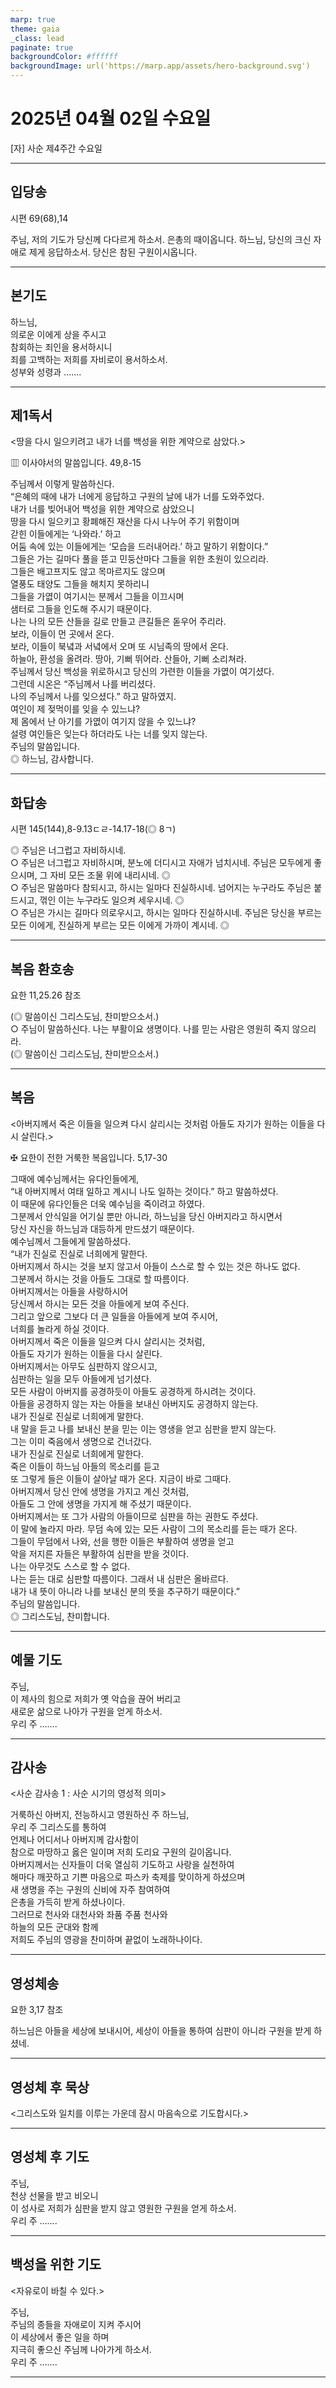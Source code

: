 ```yaml
---
marp: true
theme: gaia
_class: lead
paginate: true
backgroundColor: #ffffff
backgroundImage: url('https://marp.app/assets/hero-background.svg')
---
```


# 2025년 04월 02일 수요일

[자] 사순 제4주간 수요일  




---

## 입당송

시편 69(68),14

주님, 저의 기도가 당신께 다다르게 하소서. 은총의 때이옵니다. 하느님, 당신의 크신 자애로 제게 응답하소서. 당신은 참된 구원이시옵니다.  
  


---

## 본기도

하느님,  
의로운 이에게 상을 주시고  
참회하는 죄인을 용서하시니  
죄를 고백하는 저희를 자비로이 용서하소서.  
성부와 성령과 …….  
  


---

## 제1독서

<땅을 다시 일으키려고 내가 너를 백성을 위한 계약으로 삼았다.>

▥ 이사야서의 말씀입니다. 49,8-15

주님께서 이렇게 말씀하신다.  
“은혜의 때에 내가 너에게 응답하고 구원의 날에 내가 너를 도와주었다.  
내가 너를 빚어내어 백성을 위한 계약으로 삼았으니  
땅을 다시 일으키고 황폐해진 재산을 다시 나누어 주기 위함이며  
갇힌 이들에게는 ‘나와라.’ 하고  
어둠 속에 있는 이들에게는 ‘모습을 드러내어라.’ 하고 말하기 위함이다.”  
그들은 가는 길마다 풀을 뜯고 민둥산마다 그들을 위한 초원이 있으리라.  
그들은 배고프지도 않고 목마르지도 않으며  
열풍도 태양도 그들을 해치지 못하리니  
그들을 가엾이 여기시는 분께서 그들을 이끄시며  
샘터로 그들을 인도해 주시기 때문이다.  
나는 나의 모든 산들을 길로 만들고 큰길들은 돋우어 주리라.  
보라, 이들이 먼 곳에서 온다.  
보라, 이들이 북녘과 서녘에서 오며 또 시님족의 땅에서 온다.  
하늘아, 환성을 올려라. 땅아, 기뻐 뛰어라. 산들아, 기뻐 소리쳐라.  
주님께서 당신 백성을 위로하시고 당신의 가련한 이들을 가엾이 여기셨다.  
그런데 시온은 “주님께서 나를 버리셨다.  
나의 주님께서 나를 잊으셨다.” 하고 말하였지.  
여인이 제 젖먹이를 잊을 수 있느냐?  
제 몸에서 난 아기를 가엾이 여기지 않을 수 있느냐?  
설령 여인들은 잊는다 하더라도 나는 너를 잊지 않는다.  
주님의 말씀입니다.  
◎ 하느님, 감사합니다.  
  


---

## 화답송

시편 145(144),8-9.13ㄷㄹ-14.17-18(◎ 8ㄱ)

◎ 주님은 너그럽고 자비하시네.  
○ 주님은 너그럽고 자비하시며, 분노에 더디시고 자애가 넘치시네. 주님은 모두에게 좋으시며, 그 자비 모든 조물 위에 내리시네. ◎  
○ 주님은 말씀마다 참되시고, 하시는 일마다 진실하시네. 넘어지는 누구라도 주님은 붙드시고, 꺾인 이는 누구라도 일으켜 세우시네. ◎  
○ 주님은 가시는 길마다 의로우시고, 하시는 일마다 진실하시네. 주님은 당신을 부르는 모든 이에게, 진실하게 부르는 모든 이에게 가까이 계시네. ◎  
  


---

## 복음 환호송

요한 11,25.26 참조

(◎ 말씀이신 그리스도님, 찬미받으소서.)  
○ 주님이 말씀하신다. 나는 부활이요 생명이다. 나를 믿는 사람은 영원히 죽지 않으리라.  
(◎ 말씀이신 그리스도님, 찬미받으소서.)  
  


---

## 복음

<아버지께서 죽은 이들을 일으켜 다시 살리시는 것처럼 아들도 자기가 원하는 이들을 다시 살린다.>

✠ 요한이 전한 거룩한 복음입니다. 5,17-30

그때에 예수님께서는 유다인들에게,  
“내 아버지께서 여태 일하고 계시니 나도 일하는 것이다.” 하고 말씀하셨다.  
이 때문에 유다인들은 더욱 예수님을 죽이려고 하였다.  
그분께서 안식일을 어기실 뿐만 아니라, 하느님을 당신 아버지라고 하시면서  
당신 자신을 하느님과 대등하게 만드셨기 때문이다.  
예수님께서 그들에게 말씀하셨다.  
“내가 진실로 진실로 너희에게 말한다.  
아버지께서 하시는 것을 보지 않고서 아들이 스스로 할 수 있는 것은 하나도 없다.  
그분께서 하시는 것을 아들도 그대로 할 따름이다.  
아버지께서는 아들을 사랑하시어  
당신께서 하시는 모든 것을 아들에게 보여 주신다.  
그리고 앞으로 그보다 더 큰 일들을 아들에게 보여 주시어,  
너희를 놀라게 하실 것이다.  
아버지께서 죽은 이들을 일으켜 다시 살리시는 것처럼,  
아들도 자기가 원하는 이들을 다시 살린다.  
아버지께서는 아무도 심판하지 않으시고,  
심판하는 일을 모두 아들에게 넘기셨다.  
모든 사람이 아버지를 공경하듯이 아들도 공경하게 하시려는 것이다.  
아들을 공경하지 않는 자는 아들을 보내신 아버지도 공경하지 않는다.  
내가 진실로 진실로 너희에게 말한다.  
내 말을 듣고 나를 보내신 분을 믿는 이는 영생을 얻고 심판을 받지 않는다.  
그는 이미 죽음에서 생명으로 건너갔다.  
내가 진실로 진실로 너희에게 말한다.  
죽은 이들이 하느님 아들의 목소리를 듣고  
또 그렇게 들은 이들이 살아날 때가 온다. 지금이 바로 그때다.  
아버지께서 당신 안에 생명을 가지고 계신 것처럼,  
아들도 그 안에 생명을 가지게 해 주셨기 때문이다.  
아버지께서는 또 그가 사람의 아들이므로 심판을 하는 권한도 주셨다.  
이 말에 놀라지 마라. 무덤 속에 있는 모든 사람이 그의 목소리를 듣는 때가 온다.  
그들이 무덤에서 나와, 선을 행한 이들은 부활하여 생명을 얻고  
악을 저지른 자들은 부활하여 심판을 받을 것이다.  
나는 아무것도 스스로 할 수 없다.  
나는 듣는 대로 심판할 따름이다. 그래서 내 심판은 올바르다.  
내가 내 뜻이 아니라 나를 보내신 분의 뜻을 추구하기 때문이다.”  
주님의 말씀입니다.  
◎ 그리스도님, 찬미합니다.  
  


---

## 예물 기도

주님,  
이 제사의 힘으로 저희가 옛 악습을 끊어 버리고  
새로운 삶으로 나아가 구원을 얻게 하소서.  
우리 주 …….  
  


---

## 감사송

<사순 감사송 1 : 사순 시기의 영성적 의미>

거룩하신 아버지, 전능하시고 영원하신 주 하느님,  
우리 주 그리스도를 통하여  
언제나 어디서나 아버지께 감사함이  
참으로 마땅하고 옳은 일이며 저희 도리요 구원의 길이옵니다.  
아버지께서는 신자들이 더욱 열심히 기도하고 사랑을 실천하여  
해마다 깨끗하고 기쁜 마음으로 파스카 축제를 맞이하게 하셨으며  
새 생명을 주는 구원의 신비에 자주 참여하여  
은총을 가득히 받게 하셨나이다.  
그러므로 천사와 대천사와 좌품 주품 천사와  
하늘의 모든 군대와 함께  
저희도 주님의 영광을 찬미하며 끝없이 노래하나이다.  
  


---

## 영성체송

요한 3,17 참조

하느님은 아들을 세상에 보내시어, 세상이 아들을 통하여 심판이 아니라 구원을 받게 하셨네.  
  


---

## 영성체 후 묵상

<그리스도와 일치를 이루는 가운데 잠시 마음속으로 기도합시다.>  


---

## 영성체 후 기도

주님,  
천상 선물을 받고 비오니  
이 성사로 저희가 심판을 받지 않고 영원한 구원을 얻게 하소서.  
우리 주 …….  
  


---

## 백성을 위한 기도

<자유로이 바칠 수 있다.>

주님,  
주님의 종들을 자애로이 지켜 주시어  
이 세상에서 좋은 일을 하며  
지극히 좋으신 주님께 나아가게 하소서.  
우리 주 …….  
  


---